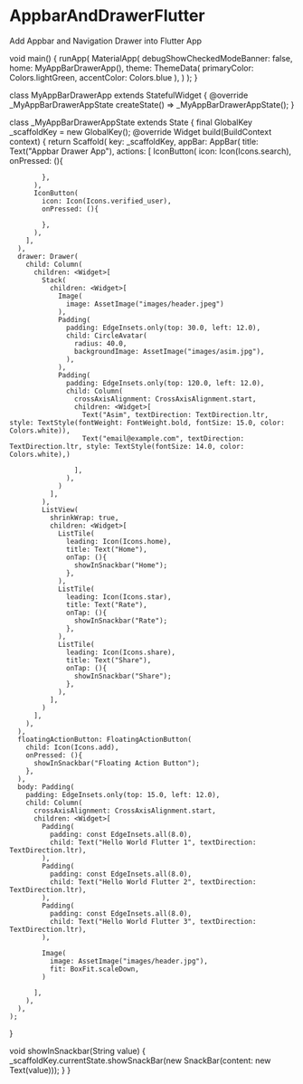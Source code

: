 # AppbarAndDrawerFlutter
Add Appbar and Navigation Drawer into Flutter App

void main()
{
  runApp(
    MaterialApp(
      debugShowCheckedModeBanner: false,
      home: MyAppBarDrawerApp(),
      theme: ThemeData(
        primaryColor: Colors.lightGreen,
        accentColor: Colors.blue
      ),
    )
  );
}

class MyAppBarDrawerApp extends StatefulWidget {
  @override
  _MyAppBarDrawerAppState createState() => _MyAppBarDrawerAppState();
}

class _MyAppBarDrawerAppState extends State<MyAppBarDrawerApp> {
  final GlobalKey<ScaffoldState> _scaffoldKey = new GlobalKey<ScaffoldState>();
  @override
  Widget build(BuildContext context) {
    return Scaffold(
      key: _scaffoldKey,
      appBar: AppBar(
        title: Text("Appbar Drawer App"),
        actions: <Widget>[
          IconButton(
            icon: Icon(Icons.search),
            onPressed: (){

            },
          ),
          IconButton(
            icon: Icon(Icons.verified_user),
            onPressed: (){

            },
          ),
        ],
      ),
      drawer: Drawer(
        child: Column(
          children: <Widget>[
            Stack(
              children: <Widget>[
                Image(
                  image: AssetImage("images/header.jpeg")
                ),
                Padding(
                  padding: EdgeInsets.only(top: 30.0, left: 12.0),
                  child: CircleAvatar(
                    radius: 40.0,
                    backgroundImage: AssetImage("images/asim.jpg"),
                  ),
                ),
                Padding(
                  padding: EdgeInsets.only(top: 120.0, left: 12.0),
                  child: Column(
                    crossAxisAlignment: CrossAxisAlignment.start,
                    children: <Widget>[
                      Text("Asim", textDirection: TextDirection.ltr, style: TextStyle(fontWeight: FontWeight.bold, fontSize: 15.0, color: Colors.white)),
                      Text("email@example.com", textDirection: TextDirection.ltr, style: TextStyle(fontSize: 14.0, color: Colors.white),)

                    ],
                  ),
                )
              ],
            ),
            ListView(
              shrinkWrap: true,
              children: <Widget>[
                ListTile(
                  leading: Icon(Icons.home),
                  title: Text("Home"),
                  onTap: (){
                    showInSnackbar("Home");
                  },
                ),
                ListTile(
                  leading: Icon(Icons.star),
                  title: Text("Rate"),
                  onTap: (){
                    showInSnackbar("Rate");
                  },
                ),
                ListTile(
                  leading: Icon(Icons.share),
                  title: Text("Share"),
                  onTap: (){
                    showInSnackbar("Share");
                  },
                ),
              ],
            )
          ],
        ),
      ),
      floatingActionButton: FloatingActionButton(
        child: Icon(Icons.add),
        onPressed: (){
          showInSnackbar("Floating Action Button");
        },
      ),
      body: Padding(
        padding: EdgeInsets.only(top: 15.0, left: 12.0),
        child: Column(
          crossAxisAlignment: CrossAxisAlignment.start,
          children: <Widget>[
            Padding(
              padding: const EdgeInsets.all(8.0),
              child: Text("Hello World Flutter 1", textDirection: TextDirection.ltr),
            ),
            Padding(
              padding: const EdgeInsets.all(8.0),
              child: Text("Hello World Flutter 2", textDirection: TextDirection.ltr),
            ),
            Padding(
              padding: const EdgeInsets.all(8.0),
              child: Text("Hello World Flutter 3", textDirection: TextDirection.ltr),
            ),

            Image(
              image: AssetImage("images/header.jpg"),
              fit: BoxFit.scaleDown,
            )

          ],
        ),
      ),
    );
  }

  void showInSnackbar(String value)
  {
    _scaffoldKey.currentState.showSnackBar(new SnackBar(content: new Text(value)));
  }
}
